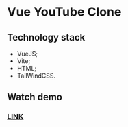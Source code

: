 # Vue YouTube Clone #

## Technology stack ##

* VueJS;
* Vite;
* HTML;
* TailWindCSS.

## Watch demo ##
### [LINK](https://billizane.github.io/vue-youtube-clone) ###
